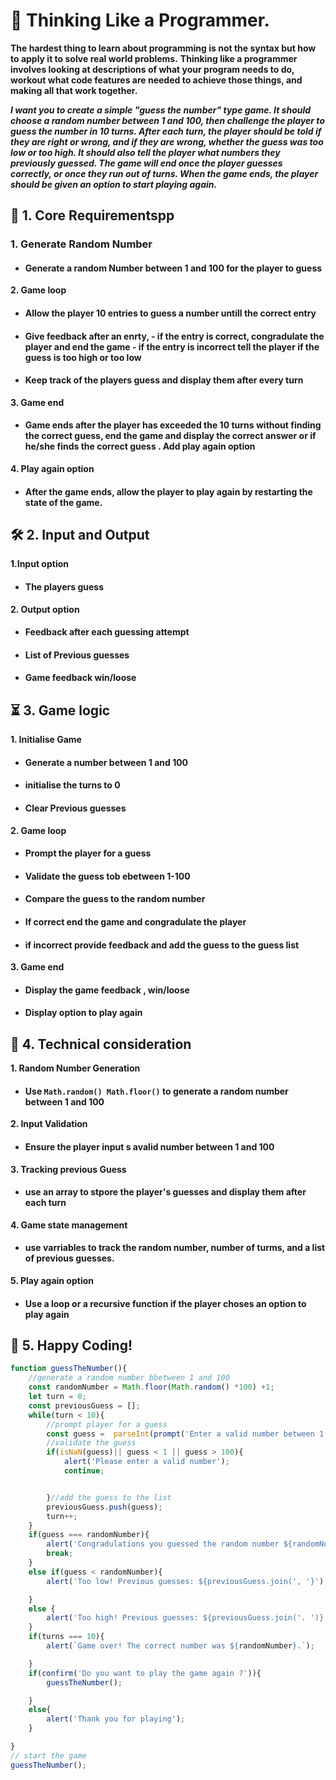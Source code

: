 # 🌟 Thinking Like a Programmer.

**The hardest thing to learn about programming is not the syntax but how to apply it to solve real world problems.**
**Thinking like a programmer involves looking at descriptions of what your program needs to do, workout what code features are needed to achieve those things, and making all that work together.**

**_I want you to create a simple "guess the number" type game. It should choose a random number between 1 and 100, then challenge the player to guess the number in 10 turns. After each turn, the player should be told if they are right or wrong, and if they are wrong, whether the guess was too low or too high. It should also tell the player what numbers they previously guessed. The game will end once the player guesses correctly, or once they run out of turns. When the game ends, the player should be given an option to start playing again._**

## 🎯 **1. Core Requirementspp**

### 1. Generate Random Number

- #### Generate a random Number between 1 and 100 for the player to guess

**2. Game loop**

- #### Allow the player 10 entries to guess a number untill the correct entry

- #### Give feedback after an enrty, - if the entry is correct, congradulate the player and end the game - if the entry is incorrect tell the player if the guess is too high or too low

- #### Keep track of the players guess and display them after every turn

**3. Game end**

- #### Game ends after the player has exceeded the 10 turns without finding the correct guess, end the game and display the correct answer or if he/she finds the correct guess . Add play again option

**4. Play again option**

- #### After the game ends, allow the player to play again by restarting the state of the game.

## 🛠️ **2. Input and Output**

**1.Input option**

- #### The players guess

**2. Output option**

- #### Feedback after each guessing attempt

- #### List of Previous guesses

- #### Game feedback win/loose

## ⏳ **3. Game logic**

**1. Initialise Game**

- #### Generate a number between 1 and 100
- #### initialise the turns to 0
- #### Clear Previous guesses

**2. Game loop**

- #### Prompt the player for a guess
- #### Validate the guess tob ebetween 1-100
- #### Compare the guess to the random number
- #### If correct end the game and congradulate the player
- #### if incorrect provide feedback and add the guess to the guess list

**3. Game end**

- #### Display the game feedback , win/loose
- #### Display option to play again

## 🚀 **4. Technical consideration**

**1. Random Number Generation**

- #### Use `Math.random() Math.floor()` to generate a random number between 1 and 100

**2. Input Validation**

- #### Ensure the player input s avalid number between 1 and 100

**3. Tracking previous Guess**

- #### use an array to stpore the player's guesses and display them after each turn

**4. Game state management**

- #### use varriables to track the random number, number of turms, and a list of previous guesses.

**5. Play again option**

- #### Use a loop or a recursive function if the player choses an option to play again

## 🎉 **5. Happy Coding!**

```JavaScript
function guessTheNumber(){
    //generate a random number bbetween 1 and 100
    const randomNumber = Math.floor(Math.random() *100) +1;
    let turn = 0;
    const previousGuess = [];
    while(turn < 10){
        //prompt player for a guess
        const guess =  parseInt(prompt('Enter a valid number between 1 and 100'));
        //validate the guess
        if(isNaN(guess)|| guess < 1 || guess > 100){
            alert('Please enter a valid number');
            continue;


        }//add the guess to the list
        previousGuess.push(guess);
        turn++;
    }
    if(guess === randomNumber){
        alert('Congradulations you guessed the random number ${randomNumber} in ${turns} turns');
        break;
    }
    else if(guess < randomNumber){
        alert('Too low! Previous guesses: ${previousGuess.join(', '}');

    }
    else {
        alert('Too high! Previous guesses: ${previousGuess.join('. ')}');
    }
    if(turns === 10){
        alert(`Game over! The correct number was ${randomNumber}.`);

    }
    if(confirm('Do you want to play the game again ?')){
        guessTheNumber();

    }
    else{
        alert('Thank you for playing');
    }

}
// start the game
guessTheNumber();

```
